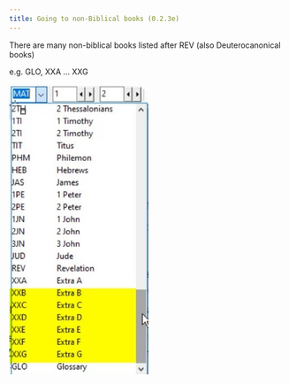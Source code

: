 ```yaml
---
title: Going to non-Biblical books (0.2.3e)
---
```

There are many non-biblical books listed after REV (also Deuterocanonical books)

e.g. GLO, XXA … XXG

![](../media/d890dc76a9de006128df41487dd658f7.jpg)
